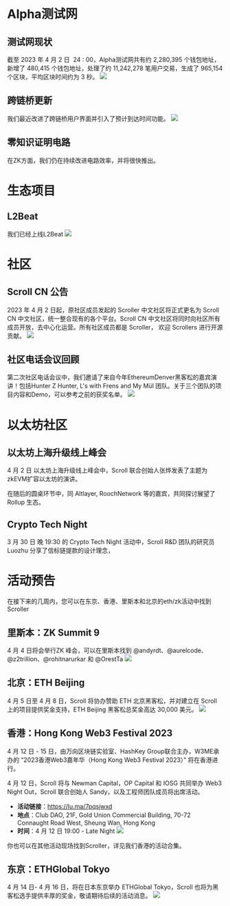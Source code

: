 

# Alpha测试网

## 测试网现状
截至 2023 年 4 月 2 日  24 : 00，Alpha测试网共有约 2,280,395  个钱包地址，新增了 480,415 个钱包地址，处理了约 11,242,278 笔用户交易，生成了 965,154 个区块，平均区块时间约为 3 秒。
![](scroll/updates/weekly%20updates/img/9-0.png)

## 跨链桥更新

我们最近改进了跨链桥用户界面并引入了预计到达时间功能。
![](9-1.png)

## 零知识证明电路
在ZK方面，我们仍在持续改进电路效率，并将很快推出。





# 生态项目
## L2Beat
我们已经上线L2Beat
![](9-2.png)

# 社区
## Scroll CN 公告

2023 年 4 月 2 日起，原社区成员发起的 Scroller 中文社区将正式更名为 Scroll CN 中文社区，统一整合现有的各个平台。Scroll CN 中文社区将同时向社区所有成员开放，去中心化运营。所有社区成员都是 Scroller， 欢迎 Scrollers 进行开源贡献。
![](9-3.png)


## 社区电话会议回顾

第二次社区电话会议中，我们邀请了来自今年EthereumDenver黑客松的嘉宾演讲！包括Hunter Z Hunter, L's with Frens and My Mül 团队。关于三个团队的项目内容和Demo，可以参考之前的获奖名单。
![](9-4.png)


# 以太坊社区

## 以太坊上海升级线上峰会
4 月 2 日 以太坊上海升级线上峰会中，Scroll 联合创始人张烨发表了主题为 zkEVM扩容以太坊的演讲。

在随后的圆桌环节中，同 Altlayer, RoochNetwork 等的嘉宾，共同探讨展望了 Rollup 生态。



## Crypto Tech Night
3 月 30 日 晚 19:30 的 Crypto Tech Night 活动中，Scroll R&D 团队的研究员 Luozhu 分享了信标链提款的设计理念，




# 活动预告

在接下来的几周内，您可以在东京、香港、里斯本和北京的eth/zk活动中找到Scroller

## 里斯本：ZK Summit 9
4 月 4 日将会举行ZK 峰会，可以在里斯本找到 @andyrdt、@aurelcode、@z2trillion、@rohitnarurkar 和 @OrestTa 
![](9-5.png)


## 北京：ETH Beijing
4 月 5 日至 4 月 8 日，Scroll 将协办赞助 ETH 北京黑客松，并对建立在 Scroll 上的项目提供奖金支持，ETH Beijing 黑客松总奖金高达 30,000 美元。
![](9-6.png)


## 香港：Hong Kong Web3 Festival 2023

4 月 12 日 - 15 日，由万向区块链实验室、HashKey Group联合主办，W3ME承办的 “2023香港Web3嘉年华（Hong Kong Web3 Festival 2023）” 将在香港进行。

4 月 12 日，Scroll 将与 Newman Capital，OP Capital 和 IOSG 共同举办 Web3 Night Out，Scroll 联合创始人 Sandy，以及工程师团队成员将出席活动。
- **活动链接**：https://lu.ma/7pqsjwxd
- **地点**：Club DAO, 21F, Gold Union Commercial Building, 70-72 Connaught Road West, Sheung Wan, Hong Kong
- **时间**：4 月 12 日 19:00 - Late Night
![](9-7.png)

你也可以在其他活动现场找到Scroller，详见我们香港的活动合集。


## 东京：ETHGlobal Tokyo

4 月 14 日- 4 月 16 日，将在日本东京举办 ETHGlobal Tokyo，Scroll 也将为黑客松选手提供丰厚的奖金，敬请期待后续的活动消息。
![](9-8.png)